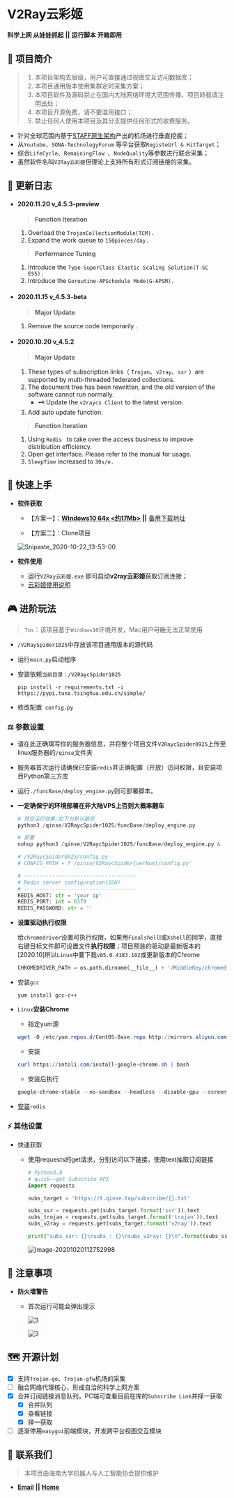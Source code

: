 # V2Ray云彩姬

**科学上网 从娃娃抓起** **||** **运行脚本 开箱即用**

## :carousel_horse: 项目简介

> 1. 本项目架构去层级，用户可直接通过视图交互访问数据库；
> 2. 本项目通用版本使用集群定时采集方案；
> 3. 本项目软件及源码禁止在国内大陆网络环境大范围传播，项目转载请注明出处；
> 4. 本项目开源免费，请不要滥用接口；
> 5. 禁止任何人使用本项目及其分支提供任何形式的收费服务。

- 针对全球范围内基于[STAFF原生架构](https://github.com/Anankke/SSPanel-Uim)产出的机场进行垂直挖掘；
- 从`Youtube`、`SONA-TechnologyForum` 等平台获取`RegisteUrl & HitTarget`；
- 综合`LifeCycle`、`RemainingFlow `、`NodeQuality`等参数进行联合采集；
- 虽然软件名叫`V2Ray云彩姬`但理论上支持所有形式订阅链接的采集。

## :loudspeaker: 更新日志

- #### **2020.11.20** v_4.5.3-preview

  > **Function Iteration**

  1. Overload the `TrojanCollectionModule(TCM).`
  2. Expand the work queue to `150pieces/day.`

  > **Performance Tuning**

  1. Introduce the  `Type-SuperClass Elastic Scaling Solution(T-SC ESS).`
  2. Introduce the `Goroutine-APSchedule Mode(G-APSM).`

- #### **2020.11.15** v_4.5.3-beta

  > **Major Update**

  1. Remove the source code temporarily .

- #### **2020.10.20 v_4.5.2** 

  > **Major Update**

  1. These types of subscription links（ `Trojan`、`v2ray`、`ssr` ）are supported by multi-threaded federated collections.
  2. The document tree has been rewritten, and the old version of the software cannot run normally.
     -  :old_key: Update the `v2raycs Client` to the latest version.
  3. Add auto update function.

  > **Function Iteration** 

  1. Using `Redis ` to take over the access business to improve distribution efficiency.
  2. Open get interface. Please refer to the manual for usage.
  3. `SleepTime` increased to `30s/e.`

## :eagle: 快速上手

- **软件获取**

  - 【方案一】：[**Windows10 64x <约17Mb>**](https://t.qinse.top/subscribe/v2ray云彩姬.zip) **||** [备用下载地址](https://yao.qinse.top/subscribe/v2ray云彩姬.zip)

  - 【方案二】：Clone项目

  ![Snipaste_2020-10-22_13-53-00](https://i.loli.net/2020/10/22/s9vC6RI7FtVJahe.png)

- **软件使用**

  - 运行`V2Ray云彩姬.exe` 即可启动**v2ray云彩姬**获取订阅连接；
  - [云彩姬使用说明](https://github.com/QIN2DIM/V2RayCloudSpider/blob/master/V2Ray云彩姬使用说明.md)


## :video_game: 进阶玩法

> `Tos`：该项目基于`Windows10`环境开发，Mac用户~~可能~~无法正常使用

- `/V2RaySpider1025`中存放该项目通用版本的源代码

- 运行`main.py`启动程序

- 安装依赖`当前目录：/V2RaycSpider1025`

  ```
  pip install -r requirements.txt -i https://pypi.tuna.tsinghua.edu.cn/simple/
  ```

- 修改配置` config.py`

### :balance_scale: 参数设置

- 请在此正确填写你的服务器信息，并将整个项目文件`V2RaycSpider0925`上传至linux服务器的`/qinse`文件夹

- 服务器首次运行请确保已安装`redis`并正确配置（开放）访问权限，且安装项目Python第三方库

- 运行`./funcBase/deploy_engine.py`则可部署脚本。

- **一定确保宁的环境部署在非大陆VPS上否则大概率翻车**

  ```powershell
  # 预览运行效果;如下为默认路径
  python3 /qinse/V2RaycSpider1025/funcBase/deploy_engine.py
  ```
  
  ```python
  # 部署
  nohup python3 /qinse/V2RaycSpider1025/funcBase/deploy_engine.py &
  ```
  
  ```python
  # /V2RaycSpider0925/config.py
  # CONFIG_PATH = f'/qinse/V2RaycSpider{verNum}/config.py'
  
  # ------------------------------------
  # Redis server configuration(SSH)
  # ------------------------------------
  REDIS_HOST: str = 'your ip'
  REDIS_PORT: int = 6379
  REDIS_PASSWORD: str = ''
  ```
  
- **设置驱动执行权限**

  给`chromedriver`设置可执行权限，如果用`Finalshell`l或`Xshell`的同学，直接右键目标文件即可设置文件**执行权限**；项目预装的驱动是最新版本的[2020.10]所以`Linux`中要下载`v85.0.4183.102`或更新版本的Chrome

  ```python
  CHROMEDRIVER_PATH = os.path.dirname(__file__) + '/MiddleKey/chromedriver'
  ```

- 安装`gcc`

  ```
  yum install gcc-c++
  ```

- `Linux`**安装Chrome**

  - 指定yum源

  ```powershell
  wget -O /etc/yum.repos.d/CentOS-Base.repo http://mirrors.aliyun.com/repo/Centos-7.repo
  ```

  - 安装

  ```powershell
  curl https://intoli.com/install-google-chrome.sh | bash
  ```

  - 安装后执行

  ```powershell
  google-chrome-stable --no-sandbox --headless --disable-gpu --screenshot https://www.baidu.com/
  ```

- [安装](https://shimo.im/docs/5bqnroJYDbU4rGqy/)`redis`

### :zap: 其他设置

- 快速获取

  - 使用requests的get请求，分别访问以下链接，使用text抽取订阅链接

    ```python
    # Python3.8
    # quick——get Subscribe API
    import requests
    
    subs_target = 'https://t.qinse.top/subscribe/{}.txt'
    
    subs_ssr = requests.get(subs_target.format('ssr')).text
    subs_trojan = requests.get(subs_target.format('trojan')).text
    subs_v2ray = requests.get(subs_target.format('v2ray')).text
    
    print("subs_ssr: {}\nsubs_: {}\nsubs_v2ray: {}\n".format(subs_ssr,subs_trojan,subs_v2ray))
    
    ```

    ![image-20201020112752998](https://i.loli.net/2020/10/20/XaJc4qA1ehPUM5V.png)

##  :small_red_triangle: 注意事项

- **防火墙警告**

  - 首次运行可能会弹出提示

    ![3](https://i.loli.net/2020/10/06/MhwiZfOz3VdDPU5.png)

    ![3](https://i.loli.net/2020/10/06/gmLksO3HCtyWu9r.png)

## :world_map: 开源计划

- [x] 支持`Trojan-go`、`Trojan-gfw`机场的采集
- [ ] 融合网络代理核心，形成自洽的科学上网方案
- [x] 合并订阅链接消息队列，PC端可查看目前在库的`Subscribe Link`并择一获取
  - [x] 合并队列
  - [x] 查看链接
  - [x] 择一获取
- [ ] 逐渐停用`easygui`前端模块，开发跨平台视图交互模块

## :email: 联系我们

> 本项目由海南大学机器人与人工智能协会提供维护

- [**Email**](mailto:RmAlkaid@outlook.com?subject=CampusDailyAutoSign-ISSUE) **||** [**Home**](https://a-rai.github.io/)

###  
